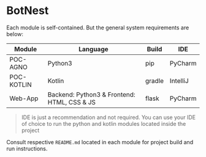 # BotNest

Each module is self-contained. But the general system requirements are below:

| Module     | Language                                    | Build  | IDE      |
|------------|---------------------------------------------|--------|----------|
| POC-AGNO   | Python3                                     | pip    | PyCharm  |
| POC-KOTLIN | Kotlin                                      | gradle | IntelliJ |
| Web-App    | Backend: Python3 & Frontend: HTML, CSS & JS | flask  | PyCharm  |

> IDE is just a recommendation and not required. You can use your IDE of choice to run the python and kotlin modules located inside the project

Consult respective `README.md` located in each module for project build and run instructions.